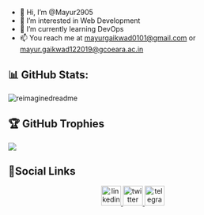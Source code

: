 - 👋 Hi, I’m @Mayur2905
- 👀 I’m interested in Web Development
- 🌱 I’m currently learning DevOps
- 📫 You reach me at mayurgaikwad0101@gmail.com or mayur.gaikwad122019@gcoeara.ac.in


## 📊 GitHub Stats:
<p>
</p>
<!-- <p align="center">
    <img width="500"
        src="https://github-readme-stats.vercel.app/api/top-langs/?username=mayur2905&langs_count=10&layout=compact&theme=tokyonight" 
        alt="Mayur's Top Languages"
    />
</p>
<p align="center">
    <img width="500"
   src="https://github-readme-stats.vercel.app/api?username=mayur2905&theme=dark&show_icons=true"/>
</p> -->
<img src="https://myreadme.vercel.app/api/embed/mayur2905?panels=userstatistics,toprepositories,toplanguages,commitgraph" alt="reimaginedreadme" />


## 🏆 GitHub Trophies
![](https://github-profile-trophy.vercel.app/?username=mayur2905&theme=onestar&no-frame=false&no-bg=true&margin-w=4)

## 📒Social Links
<p align="center">
    <a href="https://www.linkedin.com/in/mayur-gaikwad-7385051b5/" target="_blank">
        <img src='img/linkedin.svg' alt='linkedin' height='40'>
    </a>
    <a href="https://twitter.com/GorakshaMayur" target="_blank">
        <img src='img/twitter.svg' alt='twitter' height='40'>
    </a>
    <a href="https://t.me/Mayur290501" target="_blank">
        <img src='img/telegram.svg' alt='telegram' height='40'>
    </a>
</p>
<!---
Mayur2905/Mayur2905 is a ✨ special ✨ repository because its `README.md` (this file) appears on your GitHub profile.
You can click the Preview link to take a look at your changes.
--->
